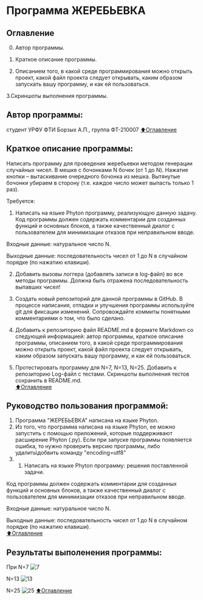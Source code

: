 # Программа ЖЕРЕБЬЕВКА

## Оглавление

0. Автор программы.

1. Краткое описание программы.

2. Описанием того, в какой среде программирования можно открыть проект, какой файл проекта следует открывать, каким образом запускать вашу программу, и как ей пользоваться.

3.Скриншоты выполнения программы. 

## Автор программы:
студент УРФУ ФТИ  Борзых А.П., группа ФТ-210007
[:arrow_up:Оглавление](#Оглавление)

## Краткое описание программы:
Написать программу для проведения жеребьевки методом генерации случайных чисел. 
В мешке с бочонками N бочек (от 1 до N). 
Нажатие кнопки – вытаскивание очередного бочонка из мешка. 
Вытянутые бочонки убираем в сторону (т.е. каждое число может выпасть только 1 раз).

Требуется:  
1. Написать на языке Phyton программу, реализующую данную задачу. 
Код программы должен содержать комментарии для созданных функций и основных блоков, а также качественный диалог с пользователем для минимизации отказов при неправильном вводе. 

Входные данные: натуральное число N.  

Выходные данные: последовательность чисел от 1 до N в случайном порядке (по нажатию клавиши). 

2. Добавить вызовы логгера (добавлять записи в log-файл) во все методы программы. Должна быть отражена последовательность выпавших чисел! 

3. Создать новый репозиторий для данной программы в GitHub. В процессе написания, отладки и улучшения программы используйте git для фиксации изменений. Сопровождайте коммиты понятными комментариями о том, что было сделано.  

4. Добавить к репозиторию файл README.md в формате Markdown со следующей информацией: автор программы, краткое описание программы, описанием того, в какой среде программирования можно открыть проект, какой файл проекта следует открывать, каким образом запускать вашу программу, и как ей пользоваться. 

5. Протестировать программу для N=7, N=13, N=25. Добавить к репозиторию Log-файл с тестами. Скриншоты выполнения тестов сохранить в README.md.    
[:arrow_up:Оглавление](#Оглавление)

## Руководство пользования программой:
1. Программа "ЖЕРЕБЬЕВКА" написана на языке Phyton.
2. Из того, что программа написана на языке Phyton, ее можно запустить с помощью приложений, которые поддерживают расширение Phyton (.py). Если при запуске программы появляется ошибка, то нужно проверить версию программы, либо удалить\добвить команду "encoding=utf8"
3. 1. Написать на языке Phyton программу: решения поставленной задачи.  

Код программы должен содержать комментарии для созданных функций и основных блоков, а также качественный диалог с пользователем для минимизации отказов при неправильном вводе. 

Входные данные: натуральное число N.

Выходные данные: последовательность чисел от 1 до N в случайном порядке (по нажатию клавиши).   
[:arrow_up:Оглавление](#Оглавление)

## Результаты выполенения программы:
При N=7
![7](https://user-images.githubusercontent.com/112753125/200110801-efe14c4b-98f1-409d-a983-eb6d9a9dcdbc.png)

N=13
![13](https://user-images.githubusercontent.com/112753125/200110802-07dd84f0-ab23-4d51-b67f-91f4d2a38a6d.png)

N=25
![25](https://user-images.githubusercontent.com/112753125/200110805-52a5eb12-ba35-41be-9e6f-c8371b5546b3.png)
[:arrow_up:Оглавление](#Оглавление)

